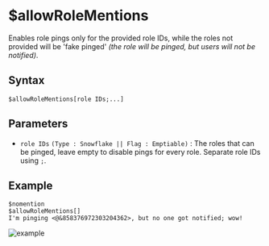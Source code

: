 # $allowRoleMentions
Enables role pings only for the provided role IDs, while the roles not provided will be 'fake pinged' *(the role will be pinged, but users will not be notified)*.

## Syntax
```
$allowRoleMentions[role IDs;...]
```

## Parameters
- `role IDs` `(Type : Snowflake || Flag : Emptiable)` : The roles that can be pinged, leave empty to disable pings for every role. Separate role IDs using `;`.

## Example
```
$nomention
$allowRoleMentions[]
I'm pinging <@&858376972303204362>, but no one got notified; wow!
```

![example](https://user-images.githubusercontent.com/113303649/209944631-72e05d4a-6f0f-4dce-aba0-db9f51a46205.png)